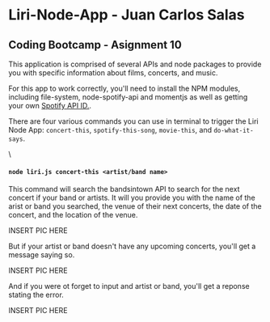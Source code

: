 # Liri-Node-App - Juan Carlos Salas
## Coding Bootcamp - Asignment 10

This application is comprised of several APIs and node packages to provide you with specific information about films, concerts, and music. 

For this app to work correctly, you'll need to install the NPM modules, including file-system, node-spotify-api and momentjs as well as getting your own [Spotify API ID.](https://developer.spotify.com/). 

There are four various commands you can use in terminal to trigger the Liri Node App: `concert-this`, `spotify-this-song`, `movie-this`, and `do-what-it-says`.

\
#### `node liri.js concert-this <artist/band name>`

This command will search the bandsintown API to search for the next concert if your band or artists. It will you provide you with the name of the arist or band you searched, the venue of their next concerts, the date of the concert, and the location of the venue.

INSERT PIC HERE

But if your artist or band doesn't have any upcoming concerts, you'll get a message saying so.

INSERT PIC HERE

And if you were ot forget to input and artist or band, you'll get a reponse stating the error.

INSERT PIC HERE
